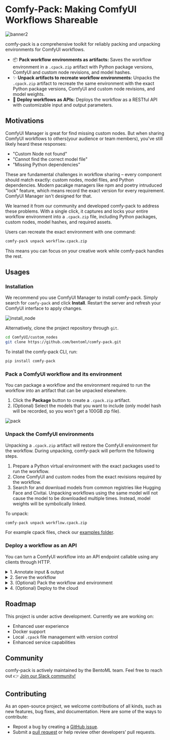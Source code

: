 # Comfy-Pack: Making ComfyUI Workflows Shareable

![banner2](https://github.com/user-attachments/assets/14a7e469-6683-4818-9d54-5e5a8d0aa454)


comfy-pack is a comprehensive toolkit for reliably packing and unpacking environments for ComfyUI workflows. 


- 📦 **Pack workflow environments as artifacts:** Saves the workflow environment in a `.cpack.zip` artifact with Python package versions, ComfyUI and custom node revisions, and model hashes.
- ✨ **Unpack artifacts to recreate workflow environments:** Unpacks the `.cpack.zip` artifact to recreate the same environment with the exact Python package versions, ComfyUI and custom node revisions, and model weights.
- 🚀 **Deploy workflows as APIs:** Deploys the workflow as a RESTful API with customizable input and output parameters.

## Motivations
ComfyUI Manager is great for find missing custom nodes. But when sharing ComfyUI workflows to others(your audience or team members), you've still likely heard these responses:

- "Custom Node not found"
- "Cannot find the correct model file"
- "Missing Python dependencies"

These are fundamental challenges in workflow sharing – every component should match exactly: custom nodes, model files, and Python dependencies. Modern pacakge managers like npm and poetry intruduced "lock" feature, which means record the exact version for every requirement. ComfyUI Manager isn't designed for that.

We learned it from our community and developed comfy-pack to address these problems. With a single click, it captures and locks your entire workflow environment into a `.cpack.zip` file, including Python packages, custom nodes, model hashes, and required assets.

Users can recreate the exact environment with one command:

```bash
comfy-pack unpack workflow.cpack.zip
```

This means you can focus on your creative work while comfy-pack handles the rest.

## Usages

### Installation

We recommend you use ComfyUI Manager to install comfy-pack. Simply search for `comfy-pack` and click **Install**. Restart the server and refresh your ComfyUI interface to apply changes.

![install_node](https://github.com/user-attachments/assets/dbfb730d-edff-4a52-b6c4-695e3ec70368)

Alternatively, clone the project repository through `git`.

```bash
cd ComfyUI/custom_nodes
git clone https://github.com/bentoml/comfy-pack.git
```

To install the comfy-pack CLI, run:

```bash
pip install comfy-pack
```

### Pack a ComfyUI workflow and its environment

You can package a workflow and the environment required to run the workflow into an artifact that can be unpacked elsewhere.

1. Click the **Package** button to create a `.cpack.zip` artifact.
2. (Optional) Select the models that you want to include (only model hash will be recorded, so you won't get a 100GB zip file).

![pack](https://github.com/user-attachments/assets/e08bbed2-84dc-474e-a701-6c6db16edf76)

### Unpack the ComfyUI environments

Unpacking a `.cpack.zip` artifact will restore the ComfyUI environment for the workflow. During unpacking, comfy-pack will perform the following steps.

1. Prepare a Python virtual environment with the exact packages used to run the workflow.
2. Clone ComfyUI and custom nodes from the exact revisions required by the workflow.
3. Search for and download models from common registries like Hugging Face and Civitai. Unpacking workflows using the same model will not cause the model to be downloaded multiple times. Instead, model weights will be symbolically linked.

To unpack:

```bash
comfy-pack unpack workflow.cpack.zip
```

For example cpack files, check our [examples folder](examples/).

### Deploy a workflow as an API

You can turn a ComfyUI workflow into an API endpoint callable using any clients through HTTP.

<details>
<summary> 1. Annotate input & output </summary>

Use custom nodes provided by comfy-pack to annotate the fields to be used as input and output parameters. To add a comfy-pack node, right-click and select **Add Node** > **ComfyPack** > **output/input** > [Select a type]

Input nodes:

- ImageInput: Accepts `image` type input, similar to the official `LoadImage` node
- StringInput: Accepts `string` type input (e.g., prompts)
- IntInput: Accepts `int` type input (e.g., dimensions, seeds)
- AnyInput: Accepts `combo` type and more input (e.g., custom nodes)

![input](https://github.com/user-attachments/assets/44264007-0ac8-4e23-8dc0-e60aa0ebcea2)

Output nodes:

- ImageOutput: Outputs `image` type, similar to the official `SaveImage` node
- FileOutput: Outputs file path as `string` type and saves the file under that path

![output](https://github.com/user-attachments/assets/a4526661-8930-4575-bacc-33b6887f6271)

More field types are under way.
</details>

<details>
<summary> 2. Serve the workflow </summary>

Start an HTTP server at `http://127.0.0.1:3000` (default) to serve the workflow under the `/generate` path.

![serve](https://github.com/user-attachments/assets/8d4c92c5-d6d7-485e-bc71-e4fc0fe8bf35)

You can call the `/generate` endpoint by specifying parameters configured through your comfy-pack nodes, such as prompt, width, height, and seed.

> [!NOTE]
> The name of a comfy-pack node is the parameter name used for API calls.

Examples to call the endpoint:

CURL

```bash
curl -X 'POST' \
  'http://127.0.0.1:3000/generate' \
  -H 'accept: application/octet-stream' \
  -H 'Content-Type: application/json' \
  -d '{
  "prompt": "rocks in a bottle",
  "width": 512, 
  "height": 512,
  "seed": 1
}'
```

BentoML client

Under the hood, comfy-pack leverages [BentoML](https://github.com/bentoml/BentoML), the unified model serving framework. You can invoke the endpoint using [the BentoML Python client](https://docs.bentoml.com/en/latest/build-with-bentoml/clients.html):

```python
import bentoml

with bentoml.SyncHTTPClient("http://127.0.0.1:3000") as client:
        result = client.generate(
            prompt="rocks in a bottle",
            width=512,
            height=512,
            seed=1
        )
```

</details>

<details>
<summary> 3. (Optional) Pack the workflow and environment </summary>

Pack the workflow and environment into an artifact that can be unpacked elsewhere to recreate the workflow.

```bash
# Get the workflow input spec
comfy-pack run workflow.cpack.zip --help

# Run
comfy-pack run workflow.cpack.zip --src-image image.png --video video.mp4
```
</details>

<details> 
<summary> 4. (Optional) Deploy to the cloud </summary>

Deploy to [BentoCloud](https://www.bentoml.com/) with access to a variety of GPUs and blazing fast scaling.

Follow [the instructions here](https://docs.bentoml.com/en/latest/scale-with-bentocloud/manage-api-tokens.html) to get your BentoCloud access token. If you don’t have a BentoCloud account, you can [sign up for free](https://bentoml.com/).

![image](https://github.com/user-attachments/assets/1ffa31fc-1f50-4ea7-a47e-7dae3b874273)

</details>

## Roadmap

This project is under active development. Currently we are working on:

- Enhanced user experience
- Docker support
- Local `.cpack` file management with version control
- Enhanced service capabilities

## Community

comfy-pack is actively maintained by the BentoML team. Feel free to reach out 👉 [Join our Slack community!](https://l.bentoml.com/join-slack)

## Contributing

As an open-source project, we welcome contributions of all kinds, such as new features, bug fixes, and documentation. Here are some of the ways to contribute:

- Repost a bug by creating a [GitHub issue](https://github.com/bentoml/comfy-pack/issues).
- Submit a [pull request](https://github.com/bentoml/comfy-pack/pulls) or help review other developers’ pull requests.
